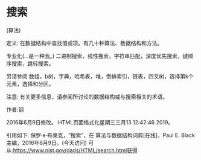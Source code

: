 # 搜索


(算法)



定义:
在数据结构中查找值或项。有几十种算法、数据结构和方法。



专业化(…是一种我。)
二进制搜索，线性搜索，字符串匹配，深度优先搜索，键顺序搜索，跳转搜索。



另请参阅
数组，b树，字典，哈希表，堆，倒排索引，链表，四叉树，选择第k个元素，选择和分区。



注意:
有关更多信息，请参阅所讨论的数据结构或与搜索相关的术语。


作者:钢







2016年6月9日修改。
HTML页面格式化星期三三月13 12:42:46 2019。



引用如下:
保罗·e·布莱克，“搜索”，在
算法与数据结构词典[在线]，Paul E. Black主编，2016年6月9日。(今天访问)
可从:https://www.nist.gov/dads/HTML/search.html获得